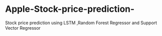 # Apple-Stock-price-prediction-
Stock price prediction using LSTM ,Random Forest Regressor and Support Vector Regressor
